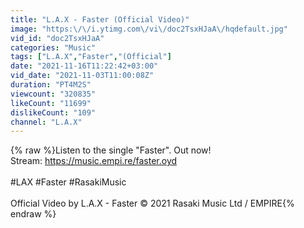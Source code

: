 ```yaml
---
title: "L.A.X - Faster (Official Video)"
image: "https:\/\/i.ytimg.com\/vi\/doc2TsxHJaA\/hqdefault.jpg"
vid_id: "doc2TsxHJaA"
categories: "Music"
tags: ["L.A.X","Faster","(Official"]
date: "2021-11-16T11:22:42+03:00"
vid_date: "2021-11-03T11:00:08Z"
duration: "PT4M2S"
viewcount: "320835"
likeCount: "11699"
dislikeCount: "109"
channel: "L.A.X"
---
```

{% raw %}Listen to the single &quot;Faster&quot;. Out now!<br />Stream: <a rel="nofollow" target="blank" href="https://music.empi.re/faster.oyd">https://music.empi.re/faster.oyd</a><br /><br />#LAX #Faster #RasakiMusic<br /><br />Official Video by L.A.X - Faster © 2021 Rasaki Music Ltd / EMPIRE{% endraw %}
